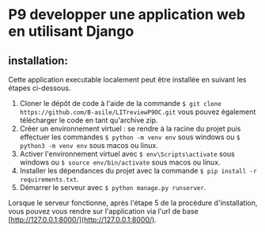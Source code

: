 # P9 developper une application web en utilisant Django #
## installation: ##
Cette application executable localement peut être installée en suivant les étapes ci-dessous.
1. Cloner le dépôt de code à l'aide de la commande ```$ git clone https://github.com/B-asile/LITreviewP9OC.git``` vous pouvez également télécharger le code en tant qu'archive zip.
2. Créer un environnement virtuel : se rendre à la racine du projet puis effectuer les commandes ```$ python -m venv env``` sous windows ou ```$ python3 -m venv env``` sous macos ou linux.
3. Activer l'environnement virtuel avec ```$ env\Scripts\activate``` sous windows ou ```$ source env/bin/activate``` sous macos ou linux.
4. Installer les dépendances du projet avec la commande ```$ pip install -r requirements.txt```.
5. Démarrer le serveur avec ```$ python manage.py runserver```.

Lorsque le serveur fonctionne, après l'étape 5 de la procédure d'installation, vous pouvez vous rendre sur l'application via l'url de base [http://127.0.0.1:8000/](http://127.0.0.1:8000/).